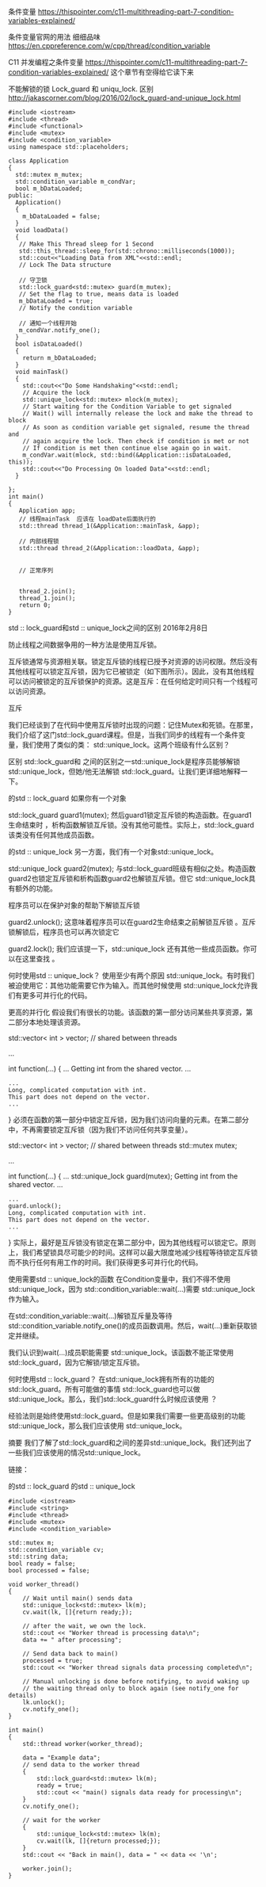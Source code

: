 
条件变量
https://thispointer.com/c11-multithreading-part-7-condition-variables-explained/

条件变量官网的用法 细细品味
https://en.cppreference.com/w/cpp/thread/condition_variable


C11 并发编程之条件变量
https://thispointer.com/c11-multithreading-part-7-condition-variables-explained/
这个章节有空得给它读下来


不能解锁的锁
Lock_guard 和 uniqu_lock. 区别
http://jakascorner.com/blog/2016/02/lock_guard-and-unique_lock.html




```
#include <iostream>
#include <thread>
#include <functional>
#include <mutex>
#include <condition_variable>
using namespace std::placeholders;

class Application
{
  std::mutex m_mutex;
  std::condition_variable m_condVar;
  bool m_bDataLoaded;  
public:
  Application()
  {
    m_bDataLoaded = false;
  } 
  void loadData()
  {
   // Make This Thread sleep for 1 Second
   std::this_thread::sleep_for(std::chrono::milliseconds(1000));
   std::cout<<"Loading Data from XML"<<std::endl;
   // Lock The Data structure
   
   // 守卫锁
   std::lock_guard<std::mutex> guard(m_mutex);
   // Set the flag to true, means data is loaded
   m_bDataLoaded = true;
   // Notify the condition variable
   
   // 通知一个线程开始
   m_condVar.notify_one();
  }
  bool isDataLoaded()
  {
    return m_bDataLoaded;
  }
  void mainTask()
  {
    std::cout<<"Do Some Handshaking"<<std::endl;
    // Acquire the lock
    std::unique_lock<std::mutex> mlock(m_mutex);
    // Start waiting for the Condition Variable to get signaled
    // Wait() will internally release the lock and make the thread to block
    // As soon as condition variable get signaled, resume the thread and
    // again acquire the lock. Then check if condition is met or not
    // If condition is met then continue else again go in wait.
    m_condVar.wait(mlock, std::bind(&Application::isDataLoaded, this));
    std::cout<<"Do Processing On loaded Data"<<std::endl;
  }
  
};
int main()
{
   Application app;
   // 线程mainTask  应该在 loadDate后面执行的
   std::thread thread_1(&Application::mainTask, &app);
   
   // 内部线程锁 
   std::thread thread_2(&Application::loadData, &app);
   
   
   // 正常序列
   
   
   thread_2.join();
   thread_1.join();
   return 0;
}
```

std :: lock_guard和std :: unique_lock之间的区别
2016年2月8日

防止线程之间数据争用的一种方法是使用互斥锁。

互斥锁通常与资源相关联。锁定互斥锁的线程已授予对资源的访问权限。然后没有其他线程可以锁定互斥锁，因为它已被锁定（如下图所示）。因此，没有其他线程可以访问被锁定的互斥锁保护的资源。这是互斥：在任何给定时间只有一个线程可以访问资源。

互斥

我们已经谈到了在代码中使用互斥锁时出现的问题：记住Mutex和死锁。在那里，我们介绍了这门std::lock_guard课程。但是，当我们同步的线程有一个条件变量，我们使用了类似的类： std::unique_lock。这两个班级有什么区别？

区别
std::lock_guard和 之间的区别之一std::unique_lock是程序员能够解锁 std::unique_lock，但她/他无法解锁 std::lock_guard。让我们更详细地解释一下。

的std :: lock_guard
如果你有一个对象

std::lock_guard guard1(mutex);
然后guard1锁定互斥锁的构造函数。在guard1生命结束时 ，析构函数解锁互斥锁。没有其他可能性。实际上，std::lock_guard该类没有任何其他成员函数。

的std :: unique_lock
另一方面，我们有一个对象std::unique_lock。

std::unique_lock guard2(mutex);
与std::lock_guard班级有相似之处。构造函数guard2也锁定互斥锁和析构函数guard2也解锁互斥锁。但它 std::unique_lock具有额外的功能。

程序员可以在保护对象的帮助下解锁互斥锁

guard2.unlock();
这意味着程序员可以在guard2生命结束之前解锁互斥锁 。互斥锁解锁后，程序员也可以再次锁定它

guard2.lock();
我们应该提一下，std::unique_lock 还有其他一些成员函数。你可以在这里查找 。

何时使用std :: unique_lock？
使用至少有两个原因 std::unique_lock。有时我们被迫使用它：其他功能需要它作为输入。而其他时候使用 std::unique_lock允许我们有更多可并行化的代码。

更高的并行化
假设我们有很长的功能。该函数的第一部分访问某些共享资源，第二部分本地处理该资源。

std::vector< int > vector; // shared between threads

...

int function(...)
{
    ...
    Getting int from the shared vector.
    ...
       
    ...
    Long, complicated computation with int. 
    This part does not depend on the vector. 
    ... 

}
必须在函数的第一部分中锁定互斥锁，因为我们访问向量的元素。在第二部分中，不再需要锁定互斥锁（因为我们不访问任何共享变量）。

std::vector< int > vector; // shared between threads
std::mutex mutex; 

...

int function(...)
{
    ...
    std::unique_lock guard(mutex);
    Getting int from the shared vector.
    ...
       
    ...
    guard.unlock();
    Long, complicated computation with int. 
    This part does not depend on the vector. 
    ... 

}
实际上，最好是互斥锁没有锁定在第二部分中，因为其他线程可以锁定它。原则上，我们希望锁具尽可能少的时间。这样可以最大限度地减少线程等待锁定互斥锁而不执行任何有用工作的时间。我们获得更多可并行化的代码。

使用需要std :: unique_lock的函数
在Condition变量中，我们不得不使用std::unique_lock，因为 std::condition_variable::wait(...)需要 std::unique_lock作为输入。

在std::condition_variable::wait(...)解锁互斥量及等待std::condition_variable.notify_one()的成员函数调用。然后，wait(...)重新获取锁定并继续。

我们认识到wait(...)成员职能需要 std::unique_lock。该函数不能正常使用 std::lock_guard，因为它解锁/锁定互斥锁。

何时使用std :: lock_guard？
在std::unique_lock拥有所有的功能的 std::lock_guard。所有可能做的事情 std::lock_guard也可以做 std::unique_lock。那么，我们std::lock_guard什么时候应该使用 ？

经验法则是始终使用std::lock_guard。但是如果我们需要一些更高级别的功能 std::unique_lock，那么我们应该使用 std::unique_lock。

摘要
我们了解了std::lock_guard和之间的差异std::unique_lock。我们还列出了一些我们应该使用的情况std::unique_lock。

链接：

的std :: lock_guard
的std :: unique_lock




```
#include <iostream>
#include <string>
#include <thread>
#include <mutex>
#include <condition_variable>
 
std::mutex m;
std::condition_variable cv;
std::string data;
bool ready = false;
bool processed = false;
 
void worker_thread()
{
    // Wait until main() sends data
    std::unique_lock<std::mutex> lk(m);
    cv.wait(lk, []{return ready;});
 
    // after the wait, we own the lock.
    std::cout << "Worker thread is processing data\n";
    data += " after processing";
 
    // Send data back to main()
    processed = true;
    std::cout << "Worker thread signals data processing completed\n";
 
    // Manual unlocking is done before notifying, to avoid waking up
    // the waiting thread only to block again (see notify_one for details)
    lk.unlock();
    cv.notify_one();
}
 
int main()
{
    std::thread worker(worker_thread);
 
    data = "Example data";
    // send data to the worker thread
    {
        std::lock_guard<std::mutex> lk(m);
        ready = true;
        std::cout << "main() signals data ready for processing\n";
    }
    cv.notify_one();
 
    // wait for the worker
    {
        std::unique_lock<std::mutex> lk(m);
        cv.wait(lk, []{return processed;});
    }
    std::cout << "Back in main(), data = " << data << '\n';
 
    worker.join();
}

```
